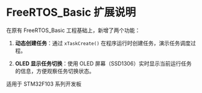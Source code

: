 # FreeRTOS_Basic 扩展说明

在原有 FreeRTOS_Basic 工程基础上，新增了两个功能：

1. **动态创建任务**：通过 `xTaskCreate()` 在程序运行时创建任务，演示任务调度过程。

2. **OLED 显示任务切换**：使用 OLED 屏幕（SSD1306）实时显示当前运行任务的信息，方便观察任务切换状态。

适用于 STM32F103 系列开发板
